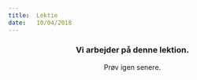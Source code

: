 ```yaml
---
title:  Lektie
date:   10/04/2018
---
```


### <center>Vi arbejder på denne lektion.</center>
<center>Prøv igen senere.</center>